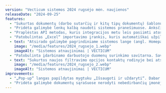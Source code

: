 ```yaml
---
version: "Vecticum sistemos 2024 rugsėjo mėn. naujienos"
releaseDate: "2024-09-25"
features:
  - "Sukurtas dokumentų (darbo sutarčių ir kitų tipų dokumentų) šablonų praplėtimas - vardo, pavardės ir pareigų linksniavimas. Ši funkcija suteikia galimybę šablone nurodyti kokiu linksniu turi būti atvaizduojamas darbuotojo vardas, pavardė ir pareigos."
  - "Pridėta galimybė lenkų kalbą naudoti sistemos pranešimuose. Anksčiau anglų kalba gaunamus pranešimus dabar galima pakeisti į lenkų, kas leis dar greičiau ir sklandžiau naudotis sistema pasirinkusiems šią kalbą."
  - "Praplėstas API metodas, kuris integracijos metu leis pasiimti atostogų likučius iš integruojamos sistemos, suteikiant galimybę efektyviau valdyti personalo atostogų duomenis vienoje vietoje ir užtikrinant sklandų duomenų srautą tarp sistemų."
  - "Patobulintas „Excel“ importavimo įrankis, kuris automatiškai užpildo tam tikras reikšmes pagal sistemoje nurodytą informaciją, todėl duomenų importavimas tapo dar saugesnis ir paprastesnis, pašalinant poreikį rankiniu būdu pildyti atitinkamus laukus."
  - text: "Atsirado galimybė pagrindiniame sistemos lange (angl. Homepage) naudoti „Custom“ komponentus, tokius kaip puslapio URL (galimybė atvaizduoti įmonės „dashboard“, vidinius puslapius). Tai leis talpinti norimą informaciją visiems matomoje ir lengvai pasiekiamoje vietoje, todėl būsite tikri, kad darbuotojai pamatys jiems aktualią informaciją."
    image: "/media/features/2024_rugsejo_1.webp"
    imageAlt: "Sistemos atnaujinimai | VECTICUM"
  - "Patobulinta įdarbinamo darbuotojo duomenų surinkimo savitarna. Savitarna tapo interaktyvesnė – atsirado galimybė nustatyti laukų matomumus ir privalomumus pagal tam tikras sąlygas. Daugiau apie šią funkciją čia: <a href='https://vecticum.lt/darbuotoju-idarbinimo-savitarna/' class='text-blue-600 hover:text-blue-800 underline'>Darbuotojų įdarbinimo savitarna</a>"
  - text: "Sukurtos naujos filtravimo opcijos kontaktų rodinyje bei atsirado galimybė nustatyti kontaktų skilties matomumą."
    image: "/media/features/2024_rugsejo_2.webp"
    imageAlt: "Sistemos atnaujinimai | VECTICUM"
improvements:
  - "„Pop-up“ langas papildytas mygtuku „Išsaugoti ir uždaryti“. Dabar mygtukas matomas lango viršuje ir apačioje."
  - "Pridėta galimybė dokumentų sąrašuose nerodyti nebedirbančių įmonėje darbuotojų dokumentų, taip supaprastinant dokumentų valdymą ir užtikrinant, kad vartotojai matytų tik aktualią informaciją."
---
```




